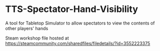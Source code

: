 # TTS-Spectator-Hand-Visibility
A tool for Tabletop Simulator to allow spectators to view the contents of other players' hands

Steam workshop file hosted at https://steamcommunity.com/sharedfiles/filedetails/?id=3552223375
